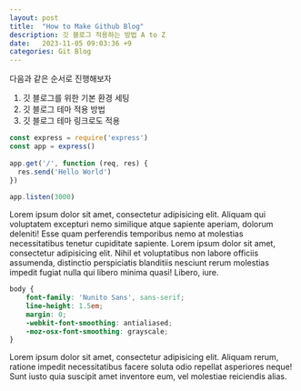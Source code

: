```yaml
---
layout: post
title:  "How to Make Github Blog"
description: 깃 블로그 적용하는 방법 A to Z
date:   2023-11-05 09:03:36 +9
categories: Git Blog
---
```


다음과 같은 순서로 진행해보자
1. 깃 블로그를 위한 기본 환경 세팅
2. 깃 블로그 테마 적용 방법
3. 깃 블로그 테마 링크로도 적용



```javascript
const express = require('express')
const app = express()
 
app.get('/', function (req, res) {
  res.send('Hello World')
})
 
app.listen(3000)
```

Lorem ipsum dolor sit amet, consectetur adipisicing elit. Aliquam qui voluptatem excepturi nemo similique atque sapiente aperiam, dolorum deleniti! Esse quam perferendis temporibus nemo at molestias necessitatibus tenetur cupiditate sapiente. Lorem ipsum dolor sit amet, consectetur adipisicing elit. Nihil et voluptatibus non labore officiis assumenda, distinctio perspiciatis blanditiis nesciunt rerum molestias impedit fugiat nulla qui libero minima quasi! Libero, iure.

```scss
body {
	font-family: 'Nunito Sans', sans-serif;
	line-height: 1.5em;
	margin: 0;
	-webkit-font-smoothing: antialiased;
	-moz-osx-font-smoothing: grayscale;
}
```
Lorem ipsum dolor sit amet, consectetur adipisicing elit. Aliquam rerum, ratione impedit necessitatibus facere soluta odio repellat asperiores neque! Sunt iusto quia suscipit amet inventore eum, vel molestiae reiciendis alias.